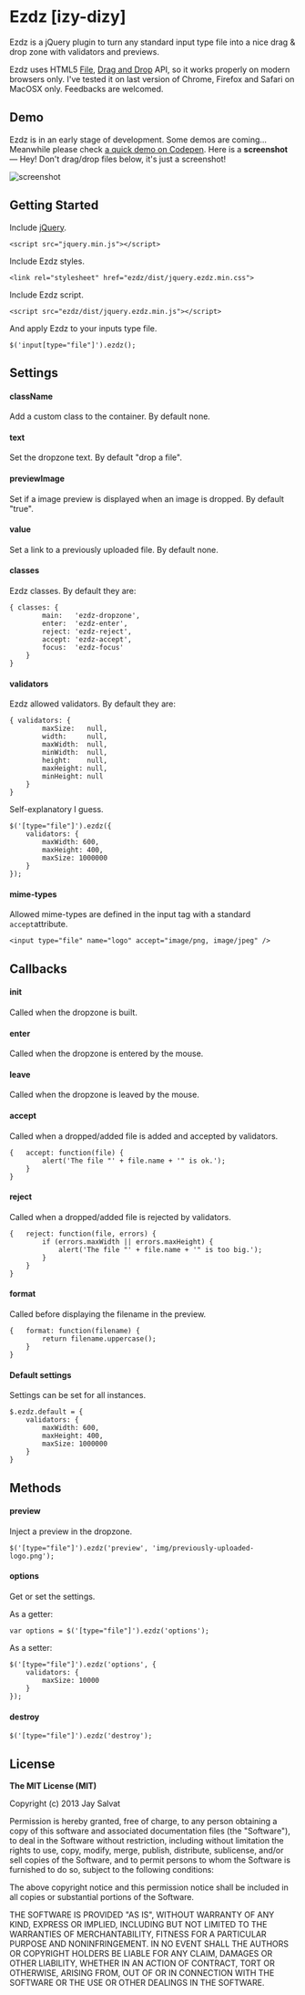 Ezdz [izy-dizy]
===============

Ezdz is a jQuery plugin to turn any standard input type file into a nice drag & drop zone with validators and previews.

Ezdz uses HTML5 [File](http://www.w3.org/TR/FileAPI/), [Drag and Drop](http://www.w3.org/TR/2011/WD-html5-20110525/dnd.html) API, so it works properly on modern browsers only. I've tested it on last version of Chrome, Firefox and Safari on MacOSX only. Feedbacks are welcomed.

Demo
----

Ezdz is in an early stage of development. Some demos are coming... Meanwhile please check [a quick demo on Codepen](http://codepen.io/jaysalvat/full/wjFcn).
Here is a **screenshot** — Hey! Don't drag/drop files below, it's just a screenshot! 

![screenshot](http://jaysalvat.github.io/ezdz/img/ezdz.png "Ezdz dropzone screenshot")

Getting Started
---------------

Include [jQuery](http://code.jquery.com/jquery.min.js).

    <script src="jquery.min.js"></script>

Include Ezdz styles.

    <link rel="stylesheet" href="ezdz/dist/jquery.ezdz.min.css">

Include Ezdz script.

    <script src="ezdz/dist/jquery.ezdz.min.js"></script>

And apply Ezdz to your inputs type file.

    $('input[type="file"]').ezdz();

Settings
--------

#### className

Add a custom class to the container. By default none.

#### text

Set the dropzone text. By default "drop a file".

#### previewImage

Set if a image preview is displayed when an image is dropped. By default "true".

#### value

Set a link to a previously uploaded file. By default none.

#### classes

Ezdz classes. By default they are:

    { classes: {
            main:   'ezdz-dropzone',
            enter:  'ezdz-enter',
            reject: 'ezdz-reject',
            accept: 'ezdz-accept',
            focus:  'ezdz-focus'
        }
    }

#### validators

Ezdz allowed validators. By default they are:

    { validators: {
            maxSize:   null,
            width:     null,
            maxWidth:  null,
            minWidth:  null,
            height:    null,
            maxHeight: null,
            minHeight: null
        }
    }

Self-explanatory I guess.

    $('[type="file"]').ezdz({
        validators: {
            maxWidth: 600,
            maxHeight: 400,
            maxSize: 1000000
        }
    });

#### mime-types

Allowed mime-types are defined in the input tag with a standard ``accept``attribute.

    <input type="file" name="logo" accept="image/png, image/jpeg" />
    
Callbacks
---------

#### init

Called when the dropzone is built.

#### enter

Called when the dropzone is entered by the mouse.

#### leave

Called when the dropzone is leaved by the mouse.

#### accept

Called when a dropped/added file is added and accepted by validators.

    {   accept: function(file) {
            alert('The file "' + file.name + '" is ok.');
        }
    }

#### reject

Called when a dropped/added file is rejected by validators.

    {   reject: function(file, errors) {
            if (errors.maxWidth || errors.maxHeight) {
                alert('The file "' + file.name + '" is too big.');
            }
        }
    }

#### format

Called before displaying the filename in the preview.

    {   format: function(filename) {
            return filename.uppercase();
        }
    }

#### Default settings

Settings can be set for all instances.

    $.ezdz.default = {
        validators: {
            maxWidth: 600,
            maxHeight: 400,
            maxSize: 1000000
        }
    }

Methods
-------

#### preview

Inject a preview in the dropzone.

    $('[type="file"]').ezdz('preview', 'img/previously-uploaded-logo.png');

#### options

Get or set the settings.

As a getter:

    var options = $('[type="file"]').ezdz('options');

As a setter:

    $('[type="file"]').ezdz('options', {
        validators: {
            maxSize: 10000
        }
    });

#### destroy

    $('[type="file"]').ezdz('destroy');

License
-------

**The MIT License (MIT)**

Copyright (c) 2013 Jay Salvat

Permission is hereby granted, free of charge, to any person obtaining a copy
of this software and associated documentation files (the "Software"), to deal
in the Software without restriction, including without limitation the rights
to use, copy, modify, merge, publish, distribute, sublicense, and/or sell
copies of the Software, and to permit persons to whom the Software is
furnished to do so, subject to the following conditions:

The above copyright notice and this permission notice shall be included in
all copies or substantial portions of the Software.

THE SOFTWARE IS PROVIDED "AS IS", WITHOUT WARRANTY OF ANY KIND, EXPRESS OR
IMPLIED, INCLUDING BUT NOT LIMITED TO THE WARRANTIES OF MERCHANTABILITY,
FITNESS FOR A PARTICULAR PURPOSE AND NONINFRINGEMENT. IN NO EVENT SHALL THE
AUTHORS OR COPYRIGHT HOLDERS BE LIABLE FOR ANY CLAIM, DAMAGES OR OTHER
LIABILITY, WHETHER IN AN ACTION OF CONTRACT, TORT OR OTHERWISE, ARISING FROM,
OUT OF OR IN CONNECTION WITH THE SOFTWARE OR THE USE OR OTHER DEALINGS IN
THE SOFTWARE.
